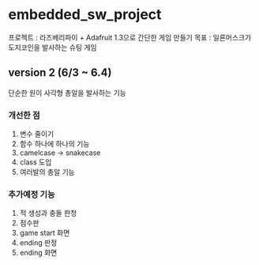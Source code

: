 # embedded_sw_project

프로젝트 : 라즈베리파이 + Adafruit 1.3으로 간단한 게임 만들기
목표 : 일론머스크가 도지코인을 발사하는 슈팅 게임

## version 2 (6/3 ~ 6.4)
단순한 원이 사각형 총알을 발사하는 기능
### 개선한 점
1. 변수 줄이기
2. 함수 하나에 하나의 기능
3. camelcase -> snakecase
4. class 도입
5. 여러발의 총알 기능

### 추가예정 기능
1. 적 생성과 충돌 판청
2. 점수판
3. game start 화면
4. ending 판정
5. ending 화면

